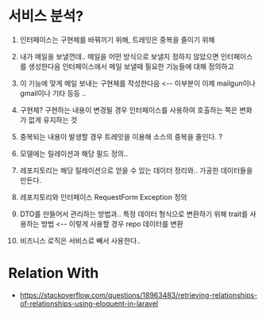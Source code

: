 # 서비스 분석?

1. 인터페이스는 구현체를 바꿔끼기 위해, 트레잇은 중복을 줄이기 위해

2. 내가 메일을 보낼껀데.. 메일을 어떤 방식으로 보낼지 정하지 않았으면 인터페이스를 생성한다음 인터페이스에서 메일 보낼때 필요한 기능들에 대해 정의하고

3. 이 기능에 맞게 메일 보내는 구현체를 작성한다음 <-- 이부분이 이제 mailgun이나 gmail이나 기타 등등 ..

1. 구현체? 구현하는 내용이 변경될 경우 인터페이스를 사용하여 호출하는 쪽은 변화가 없게 유지하는 것

2. 중복되는 내용이 발생할 경우 트레잇을 이용해 소스의 중복을 줄인다. ? 

1. 모델에는 릴레이션과 해당 필드 정의..

2. 레포지토리는 해당 릴레이션으로 얻을 수 있는 데이터 정리와.. 가공한 데이터들을 만든다.

3. 레포지토리와 인터페이스 RequestForm Exception 정의

4. DTO를 만들어서 관리하는 방법과.. 특정 데이터 형식으로 변환하기 위해 trait를 사용하는 방법 <-- 이렇게 사용할 경우 repo 데이터를 변환

5. 비즈니스 로직은 서비스로 빼서 사용한다..

# Relation With

- https://stackoverflow.com/questions/18963483/retrieving-relationships-of-relationships-using-eloquent-in-laravel